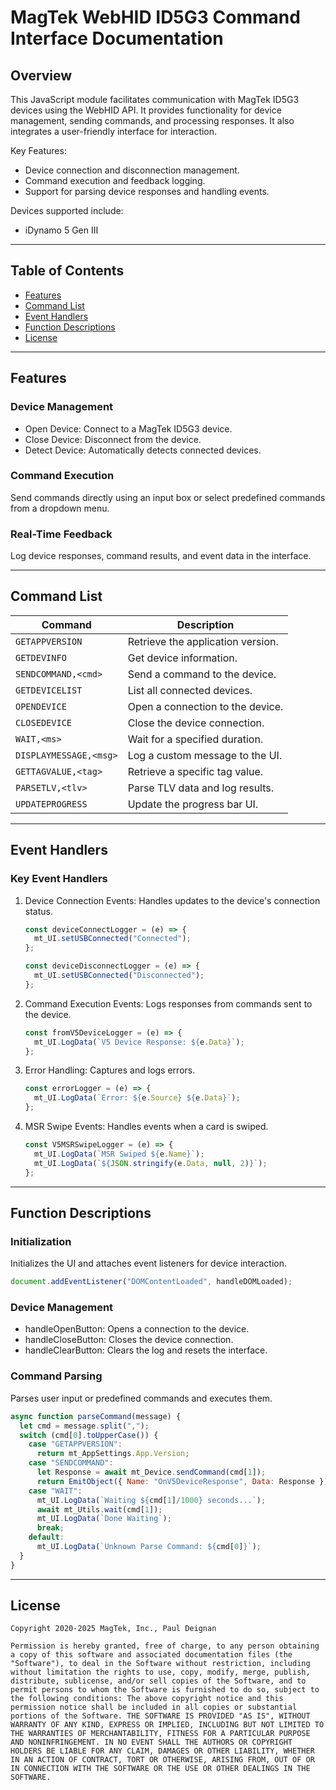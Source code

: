 # MagTek WebHID ID5G3 Command Interface Documentation

## Overview

This JavaScript module facilitates communication with MagTek ID5G3 devices using the WebHID API. It provides functionality for device management, sending commands, and processing responses. It also integrates a user-friendly interface for interaction.

Key Features:
- Device connection and disconnection management.
- Command execution and feedback logging.
- Support for parsing device responses and handling events.

Devices supported include:
- iDynamo 5 Gen III
---

## Table of Contents

- [Features](#features)
- [Command List](#command-list)
- [Event Handlers](#event-handlers)
- [Function Descriptions](#function-descriptions)
- [License](#license)

---

## Features

### Device Management
- Open Device: Connect to a MagTek ID5G3 device.
- Close Device: Disconnect from the device.
- Detect Device: Automatically detects connected devices.

### Command Execution
Send commands directly using an input box or select predefined commands from a dropdown menu.

### Real-Time Feedback
Log device responses, command results, and event data in the interface.

---

## Command List

| Command             | Description                       |
|---------------------|-----------------------------------|
| `GETAPPVERSION`     | Retrieve the application version. |
| `GETDEVINFO`        | Get device information.           |
| `SENDCOMMAND,<cmd>` | Send a command to the device.     |
| `GETDEVICELIST`     | List all connected devices.       |
| `OPENDEVICE`        | Open a connection to the device.  |
| `CLOSEDEVICE`       | Close the device connection.      |
| `WAIT,<ms>`         | Wait for a specified duration.    |
| `DISPLAYMESSAGE,<msg>` | Log a custom message to the UI.|
| `GETTAGVALUE,<tag>` | Retrieve a specific tag value.    |
| `PARSETLV,<tlv>`    | Parse TLV data and log results.   |
| `UPDATEPROGRESS`    | Update the progress bar UI.       |

---

## Event Handlers

### Key Event Handlers

1. Device Connection Events:
   Handles updates to the device's connection status.
   ```javascript
   const deviceConnectLogger = (e) => {
     mt_UI.setUSBConnected("Connected");
   };

   const deviceDisconnectLogger = (e) => {
     mt_UI.setUSBConnected("Disconnected");
   };
   ```

2. Command Execution Events:
   Logs responses from commands sent to the device.
   ```javascript
   const fromV5DeviceLogger = (e) => {
     mt_UI.LogData(`V5 Device Response: ${e.Data}`);
   };
   ```

3. Error Handling:
   Captures and logs errors.
   ```javascript
   const errorLogger = (e) => {
     mt_UI.LogData(`Error: ${e.Source} ${e.Data}`);
   };
   ```

4. MSR Swipe Events:
   Handles events when a card is swiped.
   ```javascript
   const V5MSRSwipeLogger = (e) => {
     mt_UI.LogData(`MSR Swiped ${e.Name}`);
     mt_UI.LogData(`${JSON.stringify(e.Data, null, 2)}`);
   };
   ```

---

## Function Descriptions

### Initialization
Initializes the UI and attaches event listeners for device interaction.
```javascript
document.addEventListener("DOMContentLoaded", handleDOMLoaded);
```

### Device Management
- handleOpenButton: Opens a connection to the device.
- handleCloseButton: Closes the device connection.
- handleClearButton: Clears the log and resets the interface.

### Command Parsing
Parses user input or predefined commands and executes them.
```javascript
async function parseCommand(message) {
  let cmd = message.split(",");
  switch (cmd[0].toUpperCase()) {
    case "GETAPPVERSION":
      return mt_AppSettings.App.Version;
    case "SENDCOMMAND":
      let Response = await mt_Device.sendCommand(cmd[1]);
      return EmitObject({ Name: "OnV5DeviceResponse", Data: Response });
    case "WAIT":
      mt_UI.LogData(`Waiting ${cmd[1]/1000} seconds...`);
      await mt_Utils.wait(cmd[1]);
      mt_UI.LogData(`Done Waiting`);
      break;
    default:
      mt_UI.LogData(`Unknown Parse Command: ${cmd[0]}`);
  }
}
```

---

## License

```plaintext
Copyright 2020-2025 MagTek, Inc., Paul Deignan

Permission is hereby granted, free of charge, to any person obtaining a copy of this software and associated documentation files (the "Software"), to deal in the Software without restriction, including without limitation the rights to use, copy, modify, merge, publish, distribute, sublicense, and/or sell copies of the Software, and to permit persons to whom the Software is furnished to do so, subject to the following conditions: The above copyright notice and this permission notice shall be included in all copies or substantial portions of the Software. THE SOFTWARE IS PROVIDED "AS IS", WITHOUT WARRANTY OF ANY KIND, EXPRESS OR IMPLIED, INCLUDING BUT NOT LIMITED TO THE WARRANTIES OF MERCHANTABILITY, FITNESS FOR A PARTICULAR PURPOSE AND NONINFRINGEMENT. IN NO EVENT SHALL THE AUTHORS OR COPYRIGHT HOLDERS BE LIABLE FOR ANY CLAIM, DAMAGES OR OTHER LIABILITY, WHETHER IN AN ACTION OF CONTRACT, TORT OR OTHERWISE, ARISING FROM, OUT OF OR IN CONNECTION WITH THE SOFTWARE OR THE USE OR OTHER DEALINGS IN THE SOFTWARE.